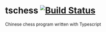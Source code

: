 # tschess [![Build Status](https://travis-ci.org/willmao/tschess.svg?branch=master)](https://travis-ci.org/willmao/tschess)
Chinese chess program written with Typescript
